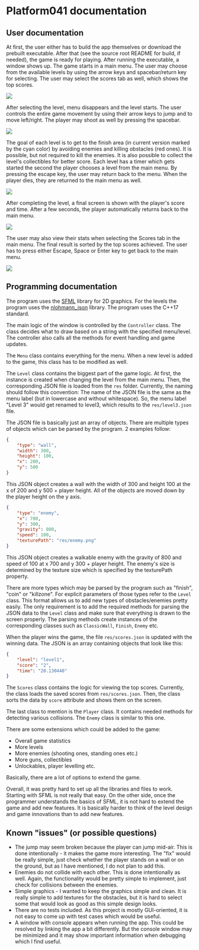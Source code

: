 # Platform041 documentation

## User documentation

At first, the user either has to build the app themselves or download the prebuilt executable. After that (see the source root README for build, if needed), the game is ready for playing. After running the executable, a window shows up. The game starts in a main menu. The user may choose from the available levels by using the arrow keys and spacebar/return key for selecting. The user may select the scores tab as well, which shows the top scores.

<img src="images/menu.png" />

After selecting the level, menu disappears and the level starts. The user controls the entire game movement by using their arrow keys to jump and to move left/right. The player may shoot as well by pressing the spacebar.

<img src="images/level1_start.png" />

The goal of each level is to get to the finish area (in current version marked by the cyan color) by avoiding enemies and killing obstacles (red ones). It is possible, but not required to kill the enemies. It is also possible to collect the level's collectibles for better score. Each level has a timer which gets started the second the player chooses a level from the main menu. By pressing the escape key, the user may return back to the menu. When the player dies, they are returned to the main menu as well.

<img src="images/level1_end.png" />

After completing the level, a final screen is shown with the player's score and time. After a few seconds, the player automatically returns back to the main menu.

<img src="images/level1_score.png" />

The user may also view their stats when selecting the Scores tab in the main menu. The final result is sorted by the top scores achieved. The user has to press either Escape, Space or Enter key to get back to the main menu.

<img src="images/scores.png" />

## Programming documentation

The program uses the [SFML](https://github.com/SFML/SFML.git) library for 2D graphics. For the levels the program uses the [nlohmann_json](https://github.com/nlohmann/json.git) library. The program uses the C++17 standard.

The main logic of the window is controlled by the `Controller` class. The class decides what to draw based on a string with the specified menu/level. The controller also calls all the methods for event handling and game updates.

The `Menu` class contains everything for the menu. When a new level is added to the game, this class has to be modified as well.

The `Level` class contains the biggest part of the game logic. At first, the instance is created when changing the level from the main menu. Then, the corresponding JSON file is loaded from the `res` folder. Currently, the naming should follow this convention: The name of the JSON file is the same as the menu label (but in lowercase and without whitespace). So, the menu label "Level 3" would get renamed to level3, which results to the `res/level3.json` file.

The JSON file is basically just an array of objects. There are multiple types of objects which can be parsed by the program. 2 examples follow:

```json
{
    "type": "wall",
    "width": 300,
    "height": 100,
    "x": 200,
    "y": 500
}
```

This JSON object creates a wall with the width of 300 and height 100 at the x of 200 and y 500 + player height. All of the objects are moved down by the player height on the y axis.

```json
{
    "type": "enemy",
    "x": 700,
    "y": 300,
    "gravity": 800,
    "speed": 100,
    "texturePath": "res/enemy.png"
}
```

This JSON object creates a walkable enemy with the gravity of 800 and speed of 100 at x 700 and y 300 + player height. The enemy's size is determined by the texture size which is specified by the texturePath property.

There are more types which may be parsed by the program such as "finish", "coin" or "killzone". For explicit parameters of those types refer to the `Level` class. This format allows us to add new types of obstacles/enemies pretty easily. The only requirement is to add the required methods for parsing the JSON data to the `Level` class and make sure that everything is drawn to the screen properly. The parsing methods create instances of the corresponding classes such as `ClassicWall`, `Finish`, `Enemy` etc.

When the player wins the game, the file `res/scores.json` is updated with the winning data. The JSON is an array containing objects that look like this:
```json
{
    "level": "level1",
    "score": "2",
    "time": "20.130440"
}
```

The `Scores` class contains the logic for viewing the top scores. Currently, the class loads the saved scores from `res/scores.json`. Then, the class sorts the data by `score` attribute and shows them on the screen.

The last class to mention is the `Player` class. It contains needed methods for detecting various collisions. The `Enemy` class is similar to this one.

There are some extensions which could be added to the game:
- Overall game statistics
- More levels
- More enemies (shooting ones, standing ones etc.)
- More guns, collectibles
- Unlockables, player levelling etc.

Basically, there are a lot of options to extend the game.

Overall, it was pretty hard to set up all the libraries and files to work. Starting with SFML is not really that easy. On the other side, once the programmer understands the basics of SFML, it is not hard to extend the game and add new features. It is basically harder to think of the level design and game innovations than to add new features.

## Known "issues" (or possible questions)
- The jump may seem broken because the player can jump mid-air. This is done intentionally - it makes the game more interesting. The "fix" would be really simple, just check whether the player stands on a wall or on the ground, but as I have mentioned, I do not plan to add this.
- Enemies do not collide with each other. This is done intentionally as well. Again, the functionality would be pretty simple to implement, just check for collisions between the enemies.
- Simple graphics - I wanted to keep the graphics simple and clean. It is really simple to add textures for the obstacles, but it is hard to select some that would look as good as this simple design looks.
- There are no tests included. As this project is mostly GUI-oriented, it is not easy to come up with test cases which would be useful.
- A window with console appears when running the app. This could be resolved by linking the app a bit differently. But the console window may be minimized and it may show important information when debugging which I find useful.
